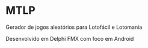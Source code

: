 # MTLP
Gerador de jogos aleatórios para Lotofácil e Lotomania

Desenvolvido em Delphi FMX com foco em Android